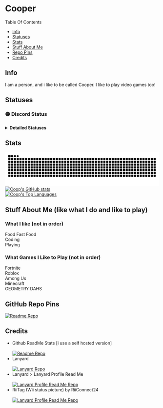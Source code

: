# Cooper
Table Of Contents
<ul>
<li><a href="#Info">Info</a></li>
<li><a href="#Statuses">Statuses</a></li>
<li><a href="#Stats">Stats</a></li>
<li><a href="#Stuff-about-me-like-what-i-do-and-like-to-play">Stuff About Me</a></li>
<li><a href="#Github-Repo-Pins">Repo Pins</a></li>
<li><a href="#Credits">Credits</a></li>
</ul>

## Info

I am a person, and i like to be called Cooper.
I like to play video games too!
## Statuses
### 🟡 Discord Status
#### <details><summary>Detailed Statuses</summary><p>[![Discord Status](https://lanyard.cnrad.dev/api/594864203102158859?hideDiscrim=true&idleMessage=Coop%20Is%20not%20doing%20anything%20rn)](https://discord.com/users/594864203102158859)<br></details>
[//]: # (remove riitag)
[/]: # (https://tag.rc24.xyz/594864203102158859/tag.png <- pic | link -> https://tag.rc24.xyz/594864203102158859)

## Stats
<picture><source media="(prefers-color-scheme: dark)" srcset="https://raw.githubusercontent.com/coopeeo/coopeeo/snekOutput/github-snake-dark.svg" /><source media="(prefers-color-scheme: light)" srcset="https://raw.githubusercontent.com/coopeeo/coopeeo/snekOutput/github-snake.svg" /><img alt="github-snake" src="https://raw.githubusercontent.com/coopeeo/coopeeo/snekOutput/github-snake.svg" /></picture>
[![Coop's GitHub stats](https://readme-stats-selfhost-git-main-coopplayzz.vercel.app/api?username=coopeeo&bg_color=50,a13900,ff6612&title_color=fff&custom_title=My%20GitHub%20Stats&text_color=fff&hide_border=true#gh-dark-mode-only)](#)
<br>
[![Coop's Top Languages](https://readme-stats-selfhost-git-main-coopplayzz.vercel.app/api/top-langs/?username=coopeeo&bg_color=50,a13900,ff6612&title_color=fff&text_color=fff&hide_border=true&icon_color=fff#gh-dark-mode-only)](#)


## Stuff About Me (like what I do and like to play)

### What I like (not in order)
Food
Fast Food<br>
Coding<br>
Playing<br>
### What Games I Like to Play (not in order)
Fortnite<br>
Roblox<br>
Among Us<br>
Minecraft<br>
GEOMETRY DAHS

## GitHub Repo Pins
[![Readme Repo](https://readme-stats-selfhost-git-main-coopplayzz.vercel.app/api/pin/?username=CoopOS&title_color=FF0000&bg_color=80,fff,FF0000,FF0000,fff&repo=CoopOS&icon_color=FF0000&text_color=fff)](https://github.com/CoopOS/CoopOS)

## Credits
- Github ReadMe Stats \[i use a self hosted version\]<br><br>[![Readme Repo](https://readme-stats-selfhost-git-main-coopplayzz.vercel.app/api/pin/?username=anuraghazra&title_color=fff&bg_color=50,a13900,ff6612&repo=github-readme-stats&icon_color=fff&text_color=fff)](https://github.com/anuraghazra/github-readme-stats)
- Lanyard <br><br>[![Lanyard Repo](https://readme-stats-selfhost-git-main-coopplayzz.vercel.app/api/pin/?username=phineas&title_color=fff&bg_color=50,a13900,ff6612&repo=lanyard&icon_color=fff&text_color=fff)](https://github.com/Phineas/lanyard)
- Lanyard > Lanyard Profile Read Me <br><br>[![Lanyard Profile Read Me Repo](https://readme-stats-selfhost-git-main-coopplayzz.vercel.app/api/pin/?username=cnrad&title_color=fff&bg_color=50,a13900,ff6612&repo=lanyard-profile-readme&icon_color=fff&text_color=fff)](https://github.com/cnrad/lanyard-profile-readme)
- RiiTag (Wii status picture) by RiiConnect24<br><br>[![Lanyard Profile Read Me Repo](https://readme-stats-selfhost-git-main-coopplayzz.vercel.app/api/pin/?username=RiiConnect24&title_color=fff&bg_color=50,a13900,ff6612&repo=RiiTag&icon_color=fff&text_color=fff)](https://github.com/RiiConnect24/RiiTag)
